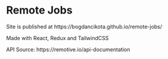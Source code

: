 <h1>Remote Jobs</h1>

<p>Site is published at https://bogdancikota.github.io/remote-jobs/</p>

<p>Made with React, Redux and TailwindCSS</p>

<p>API Source: https://remotive.io/api-documentation</p>

